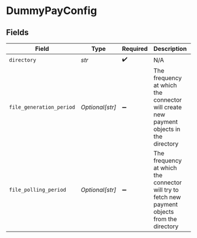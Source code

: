 # DummyPayConfig


## Fields

| Field                                                                                         | Type                                                                                          | Required                                                                                      | Description                                                                                   | Example                                                                                       |
| --------------------------------------------------------------------------------------------- | --------------------------------------------------------------------------------------------- | --------------------------------------------------------------------------------------------- | --------------------------------------------------------------------------------------------- | --------------------------------------------------------------------------------------------- |
| `directory`                                                                                   | *str*                                                                                         | :heavy_check_mark:                                                                            | N/A                                                                                           | /tmp/dummypay                                                                                 |
| `file_generation_period`                                                                      | *Optional[str]*                                                                               | :heavy_minus_sign:                                                                            | The frequency at which the connector will create new payment objects in the directory         | 60s                                                                                           |
| `file_polling_period`                                                                         | *Optional[str]*                                                                               | :heavy_minus_sign:                                                                            | The frequency at which the connector will try to fetch new payment objects from the directory | 60s                                                                                           |